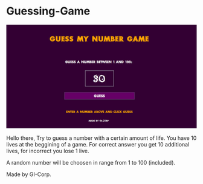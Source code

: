 # Guessing-Game

![Logo](https://github.com/GI-Corp/Guessing-Game/blob/master/Guessing%20Game%20Screenshot.PNG)

Hello there, 
Try to guess a number with a certain amount of life. 
You have 10 lives at the beggining of a game. For correct answer you get 10 additional lives, for incorrect you lose 1 live.

A random number will be choosen in range from 1 to 100 (included).

Made by GI-Corp.
